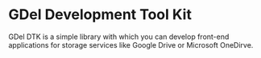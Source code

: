 # GDel Development Tool Kit

GDel DTK is a simple library with which you can develop front-end applications for storage services like Google Drive or Microsoft OneDirve.
